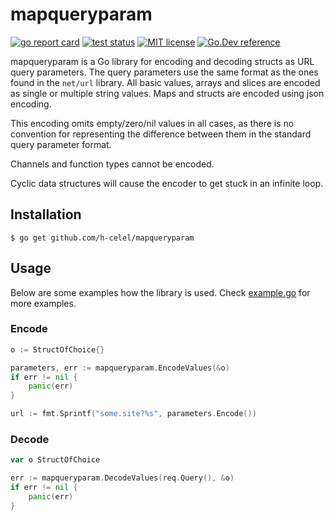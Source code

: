 # mapqueryparam 

[![go report card](https://goreportcard.com/badge/github.com/h-celel/mapqueryparam "go report card")](https://goreportcard.com/report/github.com/h-celel/mapqueryparam)
[![test status](https://github.com/h-celel/mapqueryparam/actions/workflows/test.yml/badge.svg "tests")](https://github.com/h-celel/mapqueryparam/actions/workflows/test.yml)
[![MIT license](https://img.shields.io/badge/license-MIT-brightgreen.svg)](https://opensource.org/licenses/MIT)
[![Go.Dev reference](https://img.shields.io/badge/go.dev-reference-blue?logo=go)](https://pkg.go.dev/github.com/h-celel/mapqueryparam)

mapqueryparam is a Go library for encoding and decoding structs as URL query
parameters. The query parameters use the same format as the ones found in the 
`net/url` library. All basic values, arrays and slices are encoded as single 
or multiple string values. Maps and structs are encoded using json encoding.

This encoding omits empty/zero/nil values in all cases, as there is no 
convention for representing the difference between them in the standard 
query parameter format.

Channels and function types cannot be encoded. 

Cyclic data structures will cause the encoder to get stuck in an infinite loop.

## Installation

```
$ go get github.com/h-celel/mapqueryparam
```


## Usage

Below are some examples how the library is used. Check
[example.go](https://github.com/h-celel/mapqueryparam/blob/master/example/example.go)
for more examples.


### Encode

```go
o := StructOfChoice{}

parameters, err := mapqueryparam.EncodeValues(&o)
if err != nil {
    panic(err)
}

url := fmt.Sprintf("some.site?%s", parameters.Encode())
```


### Decode

```go
var o StructOfChoice

err := mapqueryparam.DecodeValues(req.Query(), &o)
if err != nil {
    panic(err)
}
```

